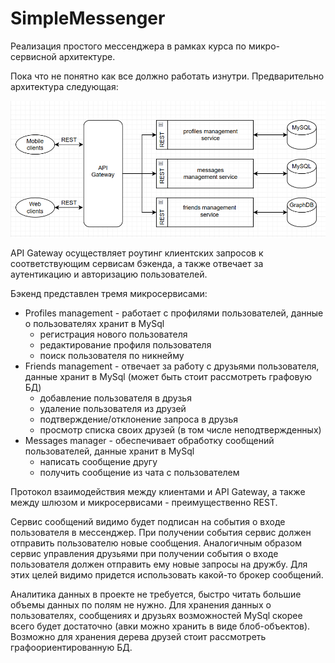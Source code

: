 # SimpleMessenger
Реализация простого мессенджера в рамках курса по микро-сервисной архитектуре.

Пока что не понятно как все должно работать изнутри.
Предварительно архитектура следующая:

![img.png](project_structure.png)

API Gateway осуществляет роутинг клиентских запросов к соответствующим сервисам бэкенда, а также отвечает за аутентикацию и авторизацию пользователей.

Бэкенд представлен тремя микросервисами:
* Profiles management - работает с профилями пользователей, данные о пользователях хранит в MySql
  * регистрация нового пользователя
  * редактирование профиля пользователя
  * поиск пользователя по никнейму
* Friends management - отвечает за работу с друзьями пользователя, данные хранит в MySql (может быть стоит рассмотреть графовую БД)
  * добавление пользователя в друзья
  * удаление пользователя из друзей
  * подтверждение/отклонение запроса в друзья
  * просмотр списка своих друзей (в том числе неподтвержденных)
* Messages manager - обеспечивает обработку сообщений пользователей, данные хранит в MySql
  * написать сообщение другу
  * получить сообщение из чата с пользователем

Протокол взаимодействия между клиентами и API Gateway, а также между шлюзом и микросервисами - преимущественно REST.

Сервис сообщений видимо будет подписан на события о входе пользователя в мессенджер. При получении события сервис должен отправить пользователю новые сообщения.
Аналогичным образом сервис управления друзьями при получении события о входе пользователя должен отправить ему новые запросы на дружбу.
Для этих целей видимо придется использовать какой-то брокер сообщений.

Аналитика данных в проекте не требуется, быстро читать большие объемы данных по полям не нужно. Для хранения данных о пользователях, сообщениях и друзьях возможностей MySql скорее всего будет достаточно (авки можно хранить в виде блоб-объектов).
Возможно для хранения дерева друзей стоит рассмотреть графоориентированную БД.